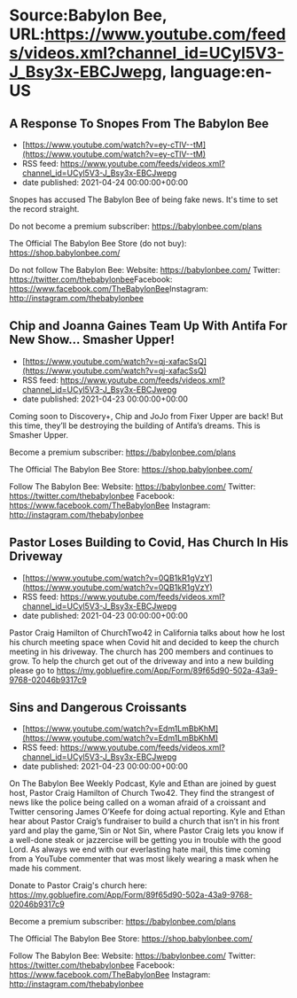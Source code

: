 # Source:Babylon Bee, URL:https://www.youtube.com/feeds/videos.xml?channel_id=UCyl5V3-J_Bsy3x-EBCJwepg, language:en-US

## A Response To Snopes From The Babylon Bee
 - [https://www.youtube.com/watch?v=ey-cTlV--tM](https://www.youtube.com/watch?v=ey-cTlV--tM)
 - RSS feed: https://www.youtube.com/feeds/videos.xml?channel_id=UCyl5V3-J_Bsy3x-EBCJwepg
 - date published: 2021-04-24 00:00:00+00:00

Snopes has accused The Babylon Bee of being fake news. It's time to set the record straight.

Do not become a premium subscriber:  https://babylonbee.com/plans​

The Official The Babylon Bee Store (do not buy):  https://shop.babylonbee.com/​

Do not follow The Babylon Bee:
Website: https://babylonbee.com/​
Twitter: https://twitter.com/thebabylonbee​
Facebook: https://www.facebook.com/TheBabylonBee​
Instagram: http://instagram.com/thebabylonbee

## Chip and Joanna Gaines Team Up With Antifa For New Show... Smasher Upper!
 - [https://www.youtube.com/watch?v=qj-xafacSsQ](https://www.youtube.com/watch?v=qj-xafacSsQ)
 - RSS feed: https://www.youtube.com/feeds/videos.xml?channel_id=UCyl5V3-J_Bsy3x-EBCJwepg
 - date published: 2021-04-23 00:00:00+00:00

Coming soon to Discovery+, Chip and JoJo from Fixer Upper are back! But this time, they’ll be destroying the building of Antifa’s dreams. This is Smasher Upper.

Become a premium subscriber:  https://babylonbee.com/plans

The Official The Babylon Bee Store:  https://shop.babylonbee.com/

Follow The Babylon Bee:
Website: https://babylonbee.com/
Twitter: https://twitter.com/thebabylonbee
Facebook: https://www.facebook.com/TheBabylonBee
Instagram: http://instagram.com/thebabylonbee

## Pastor Loses Building to Covid, Has Church In His Driveway
 - [https://www.youtube.com/watch?v=0QB1kR1gVzY](https://www.youtube.com/watch?v=0QB1kR1gVzY)
 - RSS feed: https://www.youtube.com/feeds/videos.xml?channel_id=UCyl5V3-J_Bsy3x-EBCJwepg
 - date published: 2021-04-23 00:00:00+00:00

Pastor Craig Hamilton of ChurchTwo42 in California talks about how he lost his church meeting space when Covid hit and decided to keep the church meeting in his driveway. The church has 200 members and continues to grow. To help the church get out of the driveway and into a new building please go to https://my.gobluefire.com/App/Form/89f65d90-502a-43a9-9768-02046b9317c9

## Sins and Dangerous Croissants
 - [https://www.youtube.com/watch?v=Edm1LmBbKhM](https://www.youtube.com/watch?v=Edm1LmBbKhM)
 - RSS feed: https://www.youtube.com/feeds/videos.xml?channel_id=UCyl5V3-J_Bsy3x-EBCJwepg
 - date published: 2021-04-23 00:00:00+00:00

On The Babylon Bee Weekly Podcast, Kyle and Ethan are joined by guest host, Pastor Craig Hamilton of Church Two42. They find the strangest of news like the police being called on a woman afraid of a croissant and Twitter censoring James O’Keefe for doing actual reporting. Kyle and Ethan hear about Pastor Craig’s fundraiser to build a church that isn’t in his front yard and play the game,‘Sin or Not Sin, where Pastor Craig lets you know if a well-done steak or jazzercise will be getting you in trouble with the good Lord. As always we end with our everlasting hate mail, this time coming from a YouTube commenter that was most likely wearing a mask when he made his comment.

Donate to Pastor Craig's church here: https://my.gobluefire.com/App/Form/89f65d90-502a-43a9-9768-02046b9317c9

Become a premium subscriber:  https://babylonbee.com/plans

The Official The Babylon Bee Store:  https://shop.babylonbee.com/

Follow The Babylon Bee:
Website: https://babylonbee.com/
Twitter: https://twitter.com/thebabylonbee
Facebook: https://www.facebook.com/TheBabylonBee
Instagram: http://instagram.com/thebabylonbee

